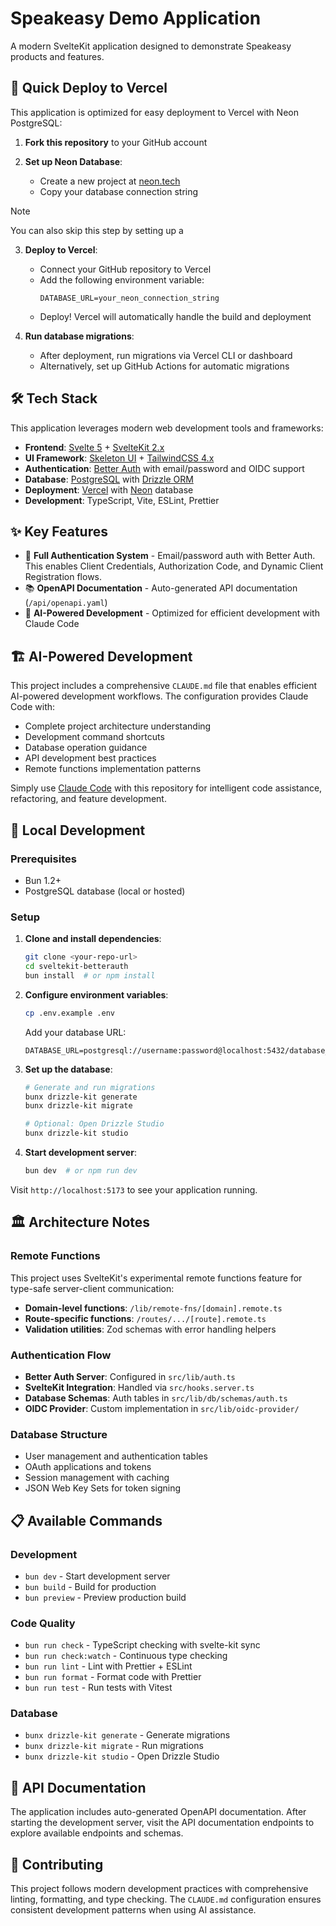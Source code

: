 # Speakeasy Demo Application

A modern SvelteKit application designed to demonstrate Speakeasy products and features.

## 🚀 Quick Deploy to Vercel

This application is optimized for easy deployment to Vercel with Neon PostgreSQL:

1. **Fork this repository** to your GitHub account

2. **Set up Neon Database**:
   - Create a new project at [neon.tech](https://neon.tech)
   - Copy your database connection string
  
> [!NOTE]  
> You can also skip this step by setting up a 

3. **Deploy to Vercel**:
   - Connect your GitHub repository to Vercel
   - Add the following environment variable:
     ```
     DATABASE_URL=your_neon_connection_string
     ```
   - Deploy! Vercel will automatically handle the build and deployment

4. **Run database migrations**:
   - After deployment, run migrations via Vercel CLI or dashboard
   - Alternatively, set up GitHub Actions for automatic migrations

## 🛠 Tech Stack

This application leverages modern web development tools and frameworks:

- **Frontend**: [Svelte 5](https://svelte.dev) + [SvelteKit 2.x](https://kit.svelte.dev)
- **UI Framework**: [Skeleton UI](https://skeleton.dev) + [TailwindCSS 4.x](https://tailwindcss.com)
- **Authentication**: [Better Auth](https://better-auth.com) with email/password and OIDC support
- **Database**: [PostgreSQL](https://postgresql.org) with [Drizzle ORM](https://orm.drizzle.team)
- **Deployment**: [Vercel](https://vercel.com) with [Neon](https://neon.tech) database
- **Development**: TypeScript, Vite, ESLint, Prettier

## ✨ Key Features

- 🔐 **Full Authentication System** - Email/password auth with Better Auth. This enables Client Credentials, Authorization Code, and Dynamic Client Registration flows.
- 📚 **OpenAPI Documentation** - Auto-generated API documentation (`/api/openapi.yaml`)
- 🤖 **AI-Powered Development** - Optimized for efficient development with Claude Code

## 🏗 AI-Powered Development

This project includes a comprehensive `CLAUDE.md` file that enables efficient AI-powered development workflows. The configuration provides Claude Code with:

- Complete project architecture understanding
- Development command shortcuts
- Database operation guidance  
- API development best practices
- Remote functions implementation patterns

Simply use [Claude Code](https://claude.ai/code) with this repository for intelligent code assistance, refactoring, and feature development.

## 🚦 Local Development

### Prerequisites

- Bun 1.2+
- PostgreSQL database (local or hosted)

### Setup

1. **Clone and install dependencies**:
   ```bash
   git clone <your-repo-url>
   cd sveltekit-betterauth
   bun install  # or npm install
   ```

2. **Configure environment variables**:
   ```bash
   cp .env.example .env
   ```
   
   Add your database URL:
   ```env
   DATABASE_URL=postgresql://username:password@localhost:5432/database_name
   ```

3. **Set up the database**:
   ```bash
   # Generate and run migrations
   bunx drizzle-kit generate
   bunx drizzle-kit migrate
   
   # Optional: Open Drizzle Studio
   bunx drizzle-kit studio
   ```

4. **Start development server**:
   ```bash
   bun dev  # or npm run dev
   ```

Visit `http://localhost:5173` to see your application running.

## 🏛 Architecture Notes

### Remote Functions
This project uses SvelteKit's experimental remote functions feature for type-safe server-client communication:

- **Domain-level functions**: `/lib/remote-fns/[domain].remote.ts`
- **Route-specific functions**: `/routes/.../[route].remote.ts`  
- **Validation utilities**: Zod schemas with error handling helpers

### Authentication Flow
- **Better Auth Server**: Configured in `src/lib/auth.ts`
- **SvelteKit Integration**: Handled via `src/hooks.server.ts`
- **Database Schemas**: Auth tables in `src/lib/db/schemas/auth.ts`
- **OIDC Provider**: Custom implementation in `src/lib/oidc-provider/`

### Database Structure
- User management and authentication tables
- OAuth applications and tokens
- Session management with caching
- JSON Web Key Sets for token signing

## 📋 Available Commands

### Development
- `bun dev` - Start development server
- `bun build` - Build for production
- `bun preview` - Preview production build

### Code Quality
- `bun run check` - TypeScript checking with svelte-kit sync
- `bun run check:watch` - Continuous type checking
- `bun run lint` - Lint with Prettier + ESLint
- `bun run format` - Format code with Prettier
- `bun run test` - Run tests with Vitest

### Database
- `bunx drizzle-kit generate` - Generate migrations
- `bunx drizzle-kit migrate` - Run migrations  
- `bunx drizzle-kit studio` - Open Drizzle Studio

## 📖 API Documentation

The application includes auto-generated OpenAPI documentation. After starting the development server, visit the API documentation endpoints to explore available endpoints and schemas.

## 🤝 Contributing

This project follows modern development practices with comprehensive linting, formatting, and type checking. The `CLAUDE.md` configuration ensures consistent development patterns when using AI assistance.
